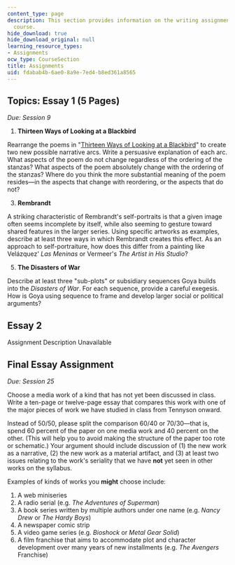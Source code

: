 ```yaml
---
content_type: page
description: This section provides information on the writing assignments for the
  course.
hide_download: true
hide_download_original: null
learning_resource_types:
- Assignments
ocw_type: CourseSection
title: Assignments
uid: fdabab4b-6ae0-8a9e-7ed4-b8ed361a8565
---
```


Topics: Essay 1 (5 Pages)
-------------------------

_Due: Session 9_

1.  **Thirteen Ways of Looking at a Blackbird**

Rearrange the poems in "[Thirteen Ways of Looking at a Blackbird](http://www.writing.upenn.edu/~afilreis/88/stevens-13ways.html)" to create two new possible narrative arcs. Write a persuasive explanation of each arc. What aspects of the poem do not change regardless of the ordering of the stanzas? What aspects of the poem absolutely change with the ordering of the stanzas? Where do you think the more substantial meaning of the poem resides—in the aspects that change with reordering, or the aspects that do not?

3.  **Rembrandt**

A striking characteristic of Rembrandt's self-portraits is that a given image often seems incomplete by itself, while also seeming to gesture toward shared features in the larger series. Using specific artworks as examples, describe at least three ways in which Rembrandt creates this effect. As an approach to self-portraiture, how does this differ from a painting like Velázquez' _Las Meninas_ or Vermeer's _The Artist in His Studio_?

5.  **The Disasters of War**

Describe at least three "sub-plots" or subsidiary sequences Goya builds into the _Disasters of War_. For each sequence, provide a careful exegesis. How is Goya using sequence to frame and develop larger social or political arguments?

Essay 2
-------

Assignment Description Unavailable

Final Essay Assignment
----------------------

_Due: Session 25_

Choose a media work of a kind that has not yet been discussed in class. Write a ten-page or twelve-page essay that compares this work with one of the major pieces of work we have studied in class from Tennyson onward.

Instead of 50/50, please split the comparison 60/40 or 70/30—that is, spend 60 percent of the paper on one media work and 40 percent on the other. (This will help you to avoid making the structure of the paper too rote or schematic.) Your argument should include discussion of (1) the new work as a narrative, (2) the new work as a material artifact, and (3) at least two issues relating to the work's seriality that we have **not** yet seen in other works on the syllabus.

Examples of kinds of works you **might** choose include:

1.  A web miniseries
2.  A radio serial (e.g. _The Adventures of Superman_)
3.  A book series written by multiple authors under one name (e.g. _Nancy Drew_ or _The Hardy Boys_)
4.  A newspaper comic strip
5.  A video game series (e.g. _Bioshock_ or _Metal Gear Solid_)
6.  A film franchise that aims to accommodate plot and character development over many years of new installments (e.g. _The Avengers_ Franchise)